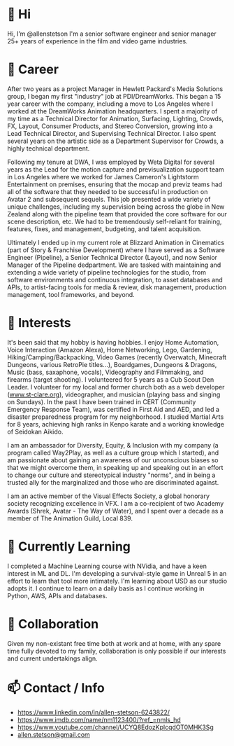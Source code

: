 # 👋 Hi
Hi, I’m @allenstetson
I'm a senior software engineer and senior manager 25+ years of experience in the film and video game industries.

# 💼 Career
After two years as a project Manager in Hewlett Packard's Media Solutions group, I began my first "industry" job at PDI/DreamWorks. This began a 15 year career with the company, including a move to Los Angeles where I worked at the DreamWorks Animation headquarters. I spent a majority of my time as a Technical Director for Animation, Surfacing, Lighting, Crowds, FX, Layout, Consumer Products, and Stereo Conversion, growing into a Lead Technical Director, and Supervising Technical Director. I also spent several years on the artistic side as a Department Supervisor for Crowds, a highly technical department.

Following my tenure at DWA, I was employed by Weta Digital for several years as the Lead for the motion capture and previsualization support team in Los Angeles where we worked for James Cameron's Lightstorm Entertainment on premises, ensuring that the mocap and previz teams had all of the software that they needed to be successful in production on Avatar 2 and subsequent sequels. This job presented a wide variety of unique challenges, including my supervision being across the globe in New Zealand along with the pipeline team that provided the core software for our scene description, etc. We had to be tremendously self-reliant for training, features, fixes, and management, budgeting, and talent acquisition.

Ultimately I ended up in my current role at Blizzard Animation in Cinematics (part of Story & Franchise Development) where I have served as a Software Engineer (Pipeline), a Senior Technical Director (Layout), and now Senior Manager of the Pipeline dedpartment. We are tasked with maintaining and extending a wide variety of pipeline technologies for the studio, from software environments and continuous integration, to asset databases and APIs, to artist-facing tools for media & review, disk management, production management, tool frameworks, and beyond.

# 👀 Interests
It's been said that my hobby is having hobbies. I enjoy Home Automation, Voice Interaction (Amazon Alexa), Home Networking, Lego, Gardening, Hiking/Camping/Backpacking, Video Games (recently Overwatch, Minecraft Dungeons, various RetroPie titles...), Boardgames, Dungeons & Dragons, Music (bass, saxaphone, vocals), Videography and Filmmaking, and firearms (target shooting). I volunteered for 5 years as a Cub Scout Den Leader. I volunteer for my local and former church both as a web developer (www.st-clare.org), videographer, and musician (playing bass and singing on Sundays). In the past I have been trained in CERT (Community Emergency Response Team), was certified in First Aid and AED, and led a disaster preparedness program for my neighborhood. I studied Martial Arts for 8 years, achieving high ranks in Kenpo karate and a working knowledge of Seidokan Aikido.

I am an ambassador for Diversity, Equity, & Inclusion with my company (a program called Way2Play, as well as a culture group which I started), and am passionate about gaining an awareness of our unconscious biases so that we might overcome them, in speaking up and speaking out in an effort to change our culture and stereotypical industry "norms", and in being a trusted ally for the marginalized and those who are discriminated against.

I am an active member of the Visual Effects Society, a global honorary society recognizing excellence in VFX. I am a co-recipient of two Academy Awards (Shrek, Avatar - The Way of Water), and I spent over a decade as a member of The Animation Guild, Local 839.

# 🌱 Currently Learning
I completed a Machine Learning course with NVidia, and have a keen interest in ML and DL. I'm developing a survival-style game in Unreal 5 in an effort to learn that tool more intimately. I'm learning about USD as our studio adopts it. I continue to learn on a daily basis as I continue working in Python, AWS, APIs and databases.

# 💞️ Collaboration
Given my non-existant free time both at work and at home, with any spare time fully devoted to my family, collaboration is only possible if our interests and current undertakings align.

# 📫 Contact / Info
* https://www.linkedin.com/in/allen-stetson-6243822/
* https://www.imdb.com/name/nm1123400/?ref_=nmls_hd
* https://www.youtube.com/channel/UCYQ8EdozKplcqdOT0MHK3Sg
* allen.stetson@gmail.com
